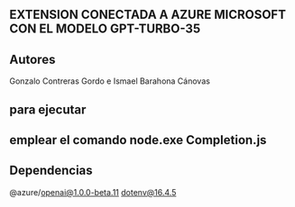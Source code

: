 ## EXTENSION CONECTADA A AZURE MICROSOFT CON EL MODELO GPT-TURBO-35
## Autores
Gonzalo Contreras Gordo e Ismael Barahona Cánovas 

## para ejecutar
emplear el comando node.exe Completion.js
--
## Dependencias 
@azure/openai@1.0.0-beta.11
dotenv@16.4.5
